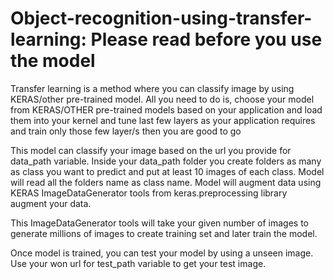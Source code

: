 # Object-recognition-using-transfer-learning: Please read before you use the model 

Transfer learning is a method where you can classify image by using KERAS/other pre-trained model. All you need to do is, choose your model from KERAS/OTHER pre-trained models based on your application and load them into your kernel and tune last few layers as your application requires and train only those few layer/s then you are good to go 

This model can classify your image based on the url you provide for data_path variable. Inside your data_path folder you create folders as many as class you want to predict and put at least 10 images of each class. Model will read all the folders name as class name. Model will augment data using KERAS ImageDataGenerator tools from keras.preprocessing library augment your data.  

This ImageDataGenerator tools will take your given number of images to generate millions of images to create training set and later train the model.  

Once model is trained, you can test your model by using a unseen image. Use your won url for test_path variable to get your test image. 
